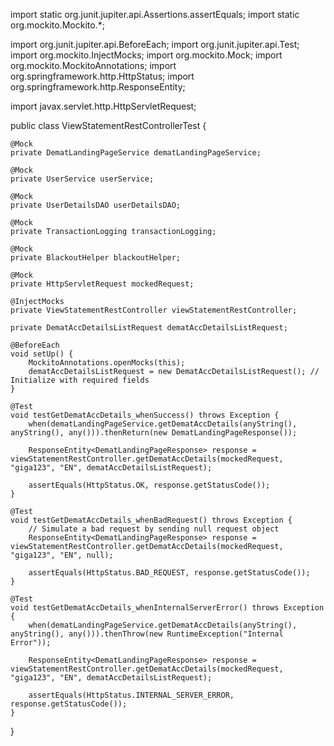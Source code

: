 import static org.junit.jupiter.api.Assertions.assertEquals;
import static org.mockito.Mockito.*;

import org.junit.jupiter.api.BeforeEach;
import org.junit.jupiter.api.Test;
import org.mockito.InjectMocks;
import org.mockito.Mock;
import org.mockito.MockitoAnnotations;
import org.springframework.http.HttpStatus;
import org.springframework.http.ResponseEntity;

import javax.servlet.http.HttpServletRequest;

public class ViewStatementRestControllerTest {

    @Mock
    private DematLandingPageService dematLandingPageService;

    @Mock
    private UserService userService;

    @Mock
    private UserDetailsDAO userDetailsDAO;

    @Mock
    private TransactionLogging transactionLogging;

    @Mock
    private BlackoutHelper blackoutHelper;

    @Mock
    private HttpServletRequest mockedRequest;

    @InjectMocks
    private ViewStatementRestController viewStatementRestController;

    private DematAccDetailsListRequest dematAccDetailsListRequest;

    @BeforeEach
    void setUp() {
        MockitoAnnotations.openMocks(this);
        dematAccDetailsListRequest = new DematAccDetailsListRequest(); // Initialize with required fields
    }

    @Test
    void testGetDematAccDetails_whenSuccess() throws Exception {
        when(dematLandingPageService.getDematAccDetails(anyString(), anyString(), any())).thenReturn(new DematLandingPageResponse());

        ResponseEntity<DematLandingPageResponse> response = viewStatementRestController.getDematAccDetails(mockedRequest, "giga123", "EN", dematAccDetailsListRequest);

        assertEquals(HttpStatus.OK, response.getStatusCode());
    }

    @Test
    void testGetDematAccDetails_whenBadRequest() throws Exception {
        // Simulate a bad request by sending null request object
        ResponseEntity<DematLandingPageResponse> response = viewStatementRestController.getDematAccDetails(mockedRequest, "giga123", "EN", null);

        assertEquals(HttpStatus.BAD_REQUEST, response.getStatusCode());
    }

    @Test
    void testGetDematAccDetails_whenInternalServerError() throws Exception {
        when(dematLandingPageService.getDematAccDetails(anyString(), anyString(), any())).thenThrow(new RuntimeException("Internal Error"));

        ResponseEntity<DematLandingPageResponse> response = viewStatementRestController.getDematAccDetails(mockedRequest, "giga123", "EN", dematAccDetailsListRequest);

        assertEquals(HttpStatus.INTERNAL_SERVER_ERROR, response.getStatusCode());
    }
}
